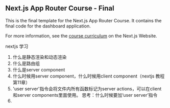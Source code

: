 ## Next.js App Router Course - Final

This is the final template for the Next.js App Router Course. It contains the final code for the dashboard application.

For more information, see the [course curriculum](https://nextjs.org/learn) on the Next.js Website.

nextjs 学习
1. 什么是静态渲染和动态渲染
2. 什么是路由组
3. 什么是server component
4. 什么时候用server component，什么时候用client component（nextjs 教程第11章）
5. 'user server'指令会将文件内所有函数标记为server actions，可以在client 和server components里面使用。 思考：什么时候要加‘user server’指令
6. 